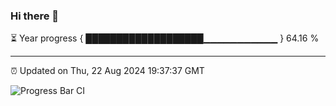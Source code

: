 ### Hi there 👋

⏳ Year progress { ███████████████████▁▁▁▁▁▁▁▁▁▁▁ } 64.16 %

---

⏰ Updated on Thu, 22 Aug 2024 19:37:37 GMT

![Progress Bar CI](https://github.com/IshwaranRudhara/GIT-ACTION/workflows/Progress%20Bar%20CI/badge.svg)
